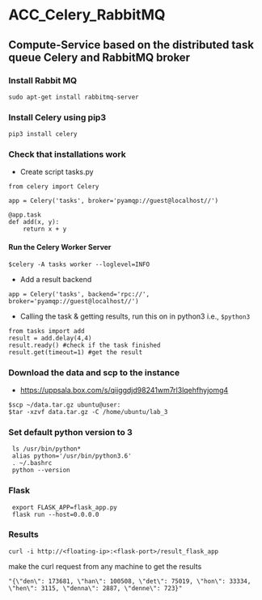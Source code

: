 # ACC_Celery_RabbitMQ
## Compute-Service based on the distributed task queue Celery and RabbitMQ broker

### Install Rabbit MQ
```
sudo apt-get install rabbitmq-server 
```

### Install Celery using pip3
```
pip3 install celery
```
### Check that installations work

* Create script tasks.py

```
from celery import Celery

app = Celery('tasks', broker='pyamqp://guest@localhost//')

@app.task
def add(x, y):
    return x + y
```
#### Run the Celery Worker Server
```
$celery -A tasks worker --loglevel=INFO
```
* Add a result backend
```
app = Celery('tasks', backend='rpc://', broker='pyamqp://guest@localhost//')
```
* Calling the task & getting results, run this on in python3 i.e., ```$python3``` 
 ```
 from tasks import add
 result = add.delay(4,4) 
 result.ready() #check if the task finished
 result.get(timeout=1) #get the result
```

### Download the data and scp to the instance

* https://uppsala.box.com/s/qiiggdjd98241wm7rl3lqehfhyjomg4
``` 
$scp ~/data.tar.gz ubuntu@user:
$tar -xzvf data.tar.gz -C /home/ubuntu/lab_3
```

### Set default python version to 3
``` 
 ls /usr/bin/python* 
 alias python='/usr/bin/python3.6' 
 . ~/.bashrc 
 python --version
```
### Flask 
```
 export FLASK_APP=flask_app.py
 flask run --host=0.0.0.0
```
### Results
```
curl -i http://<floating-ip>:<flask-port>/result_flask_app
```
make the curl request from any machine to get the results

```
"{\"den\": 173681, \"han\": 100508, \"det\": 75019, \"hon\": 33334, \"hen\": 3115, \"denna\": 2887, \"denne\": 723}"
```
